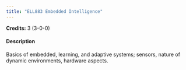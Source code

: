 ```yaml
---
title: "ELL883 Embedded Intelligence"
---
```

**Credits:** 3 (3-0-0)

#### Description
Basics of embedded, learning, and adaptive systems; sensors, nature of dynamic environments, hardware aspects.